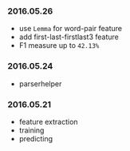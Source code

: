 ### 2016.05.26

- use `Lemma` for word-pair feature
- add first-last-firstlast3 feature
- F1 measure up to `42.13%`

### 2016.05.24

- parserhelper

### 2016.05.21

- feature extraction
- training
- predicting
